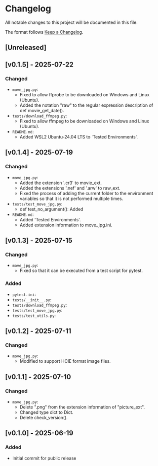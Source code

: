# Changelog

All notable changes to this project will be documented in this file.

The format follows [Keep a Changelog](https://keepachangelog.com/en/1.0.0/).

## [Unreleased]

## [v0.1.5] - 2025-07-22
### Changed
- `move_jpg.py`: 
  - Fixed to allow ffprobe to be downloaded on Windows and Linux (Ubuntu).
  - Added the notation "raw" to the regular expression description of def movie_get_date().
- `tests/download_ffmpeg.py`: 
  - Fixed to allow ffmpeg to be downloaded on Windows and Linux (Ubuntu).
- `README.md`: 
  - Added WSL2 Ubuntu-24.04 LTS to 'Tested Environments'.

## [v0.1.4] - 2025-07-19
### Changed
- `move_jpg.py`: 
  - Added the extension '.cr3' to movie_ext.
  - Added the extensions '.nef' and '.arw' to raw_ext.
  - Fixed the process of adding the current folder to the environment variables so that it is not performed multiple times.
- `tests/test_move_jpg.py`: 
  - def test_no_argument(): Added
- `README.md`: 
  - Added 'Tested Environments'.
  - Added extension information to move_jpg.ini.

## [v0.1.3] - 2025-07-15
### Changed
- `move_jpg.py`: 
  - Fixed so that it can be executed from a test script for pytest.
### Added
- `pytest.ini`: 
- `tests/__init__.py`: 
- `tests/download_ffmpeg.py`: 
- `tests/test_move_jpg.py`: 
- `tests/test_utils.py`: 

## [v0.1.2] - 2025-07-11
### Changed
- `move_jpg.py`: 
  - Modified to support HCIE format image files.

## [v0.1.1] - 2025-07-10
### Changed
- `move_jpg.py`: 
  - Delete ".png" from the extension information of "picture_ext".
  - Changed type dict to Dict.
  - Delete check_version().

## [v0.1.0] - 2025-06-19
### Added
- Initial commit for public release
